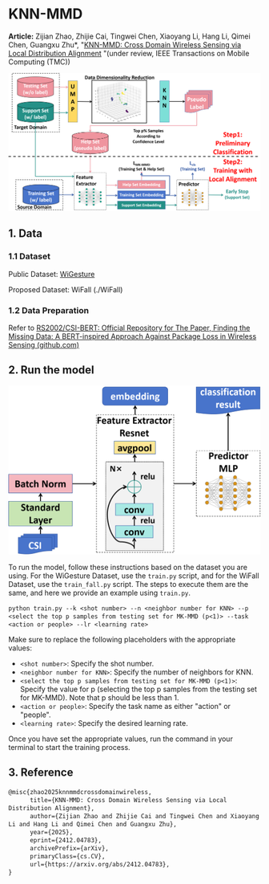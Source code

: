# KNN-MMD

**Article:** Zijian Zhao, Zhijie Cai, Tingwei Chen, Xiaoyang Li, Hang Li, Qimei Chen, Guangxu Zhu*, "[KNN-MMD: Cross Domain Wireless Sensing via Local Distribution Alignment](https://arxiv.org/abs/2412.04783) "(under review, IEEE Transactions on Mobile Computing (TMC))

![](./img/model.png)

## 1. Data

### 1.1 Dataset

Public Dataset: [WiGesture](https://paperswithcode.com/dataset/wigesture)

Proposed Dataset: WiFall (./WiFall)



### 1.2 Data Preparation

Refer to [RS2002/CSI-BERT: Official Repository for The Paper, Finding the Missing Data: A BERT-inspired Approach Against Package Loss in Wireless Sensing (github.com)](https://github.com/RS2002/CSI-BERT)



## 2. Run the model

![](./img/network.png)

To run the model, follow these instructions based on the dataset you are using. For the WiGesture Dataset, use the `train.py` script, and for the WiFall Dataset, use the `train_fall.py` script. The steps to execute them are the same, and here we provide an example using `train.py`.

```
python train.py --k <shot number> --n <neighbor number for KNN> --p <select the top p samples from testing set for MK-MMD (p<1)> --task <action or people> --lr <learning rate>
```

Make sure to replace the following placeholders with the appropriate values:

- `<shot number>`: Specify the shot number.
- `<neighbor number for KNN>`: Specify the number of neighbors for KNN.
- `<select the top p samples from testing set for MK-MMD (p<1)>`: Specify the value for p (selecting the top p samples from the testing set for MK-MMD). Note that p should be less than 1.
- `<action or people>`: Specify the task name as either "action" or "people".
- `<learning rate>`: Specify the desired learning rate.

Once you have set the appropriate values, run the command in your terminal to start the training process.

## 3. Reference

```
@misc{zhao2025knnmmdcrossdomainwireless,
      title={KNN-MMD: Cross Domain Wireless Sensing via Local Distribution Alignment}, 
      author={Zijian Zhao and Zhijie Cai and Tingwei Chen and Xiaoyang Li and Hang Li and Qimei Chen and Guangxu Zhu},
      year={2025},
      eprint={2412.04783},
      archivePrefix={arXiv},
      primaryClass={cs.CV},
      url={https://arxiv.org/abs/2412.04783}, 
}
```

